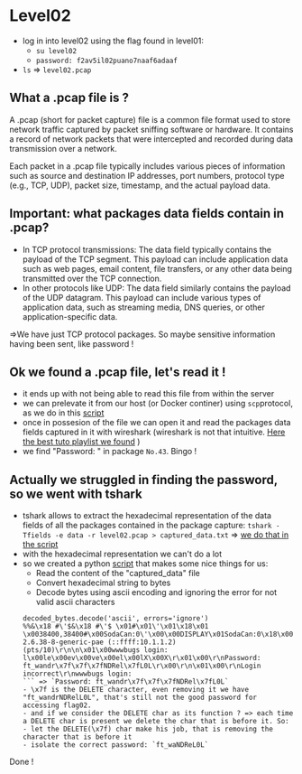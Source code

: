 # Level02

- log in into level02 using the flag found in level01: 
    - `su level02`
    - `password: f2av5il02puano7naaf6adaaf`
- `ls` => `level02.pcap`

## What a .pcap file is ?

A .pcap (short for packet capture) file is a common file format used to store network traffic captured by packet sniffing software or hardware. It contains a record of network packets that were intercepted and recorded during data transmission over a network.

Each packet in a .pcap file typically includes various pieces of information such as source and destination IP addresses, port numbers, protocol type (e.g., TCP, UDP), packet size, timestamp, and the actual payload data.

## Important: what packages data fields contain in .pcap?
- In TCP protocol transmissions:
The data field typically contains the payload of the TCP segment. This payload can include application data such as web pages, email content, file transfers, or any other data being transmitted over the TCP connection.
- In other protocols like UDP:
The data field similarly contains the payload of the UDP datagram. This payload can include various types of application data, such as streaming media, DNS queries, or other application-specific data.

=>We have just TCP protocol packages. So maybe sensitive information having been sent, like password !

## Ok we found a .pcap file, let's read it !
- it ends up with not being able to read this file from within the server
- we can prelevate it from our host (or Docker continer) using `scp`protocol, as we do in this [script](scripts/extracting_packages_data_and_decoding.sh)
- once in possesion of the file we can open it and read the packages data fields captured in it with wireshark
(wireshark is not that intuitive. [Here the best tuto playlist we found](https://www.youtube.com/watch?v=OU-A2EmVrKQ&list=PLW8bTPfXNGdC5Co0VnBK1yVzAwSSphzpJ) )
- we find "Password: " in package `No.43`. Bingo !

## Actually we struggled in finding the password, so we went with tshark
- tshark allows to extract the hexadecimal representation of the data fields of all the packages contained in the package capture: `tshark -Tfields -e data -r level02.pcap > captured_data.txt` =>
 [we do that in the script](scripts/extracting_packages_data_and_decoding.sh)
- with the hexadecimal representation we can't do a lot
- so we created a python [script](scripts/print_decoded_data.py) that makes some nice things for us:
    - Read the content of the "captured_data" file
    - Convert hexadecimal string to bytes
    - Decode bytes using ascii encoding and ignoring the error for not valid ascii characters
    ```
    decoded_bytes.decode('ascii', errors='ignore')
    %%&\x18 #\'$&\x18 #\'$ \x01#\x01\'\x01\x18\x01 \x0038400,38400#\x00SodaCan:0\'\x00\x00DISPLAY\x01SodaCan:0\x18\x00xterm\x03\x01"\x1f\x05!\x03\x01""\x03\x01\x00\x00\x03b\x03\x04\x02\x0f\x05\x00\x00\x07b\x1c\x08\x02\x04\tB\x1a\n\x02\x7f\x0b\x02\x15\x0f\x02\x11\x10\x02\x13\x11\x02\x12\x02\x1f\x1f\x00\x001\x05!"\x01\x03"\x01\x07!\x03\x01\x00"\x01\x00""\x03\x03\x03\x04\x0f\x07\x1c\x08\x04\t\x1a\n\x7f\x0b\x15\x0f\x11\x10\x13\x11\x12\r\nLinux 2.6.38-8-generic-pae (::ffff:10.1.1.2) (pts/10)\r\n\n\x01\x00wwwbugs login: l\x00le\x00ev\x00ve\x00el\x00lX\x00X\r\x01\x00\r\nPassword: ft_wandr\x7f\x7f\x7fNDRel\x7fL0L\r\x00\r\n\x01\x00\r\nLogin incorrect\r\nwwwbugs login: 
    ``` => `Password: ft_wandr\x7f\x7f\x7fNDRel\x7fL0L`    
    - \x7f is the DELETE character, even removing it we have "ft_wandrNDRelL0L", that's still not the good password for accessing flag02.
    - and if we consider the DELETE char as its function ? => each time a DELETE char is present we delete the char that is before it. So:
    - let the DELETE(\x7f) char make his job, that is removing the character that is before it
    - isolate the correct password: `ft_waNDReL0L`

Done !



